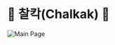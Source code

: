 # 📸 찰칵(Chalkak) 📸

![Main Page](https://media.giphy.com/media/v1.Y2lkPTc5MGI3NjExaHVhMWptcmZjbmpzYXg5NjY2cXdxM3VyaHB6N2V5ZmZ3d3pubXl5dCZlcD12MV9pbnRlcm5hbF9naWZfYnlfaWQmY3Q9Zw/4NJ6z7ZjRbNkrsmjox/giphy.gif)
